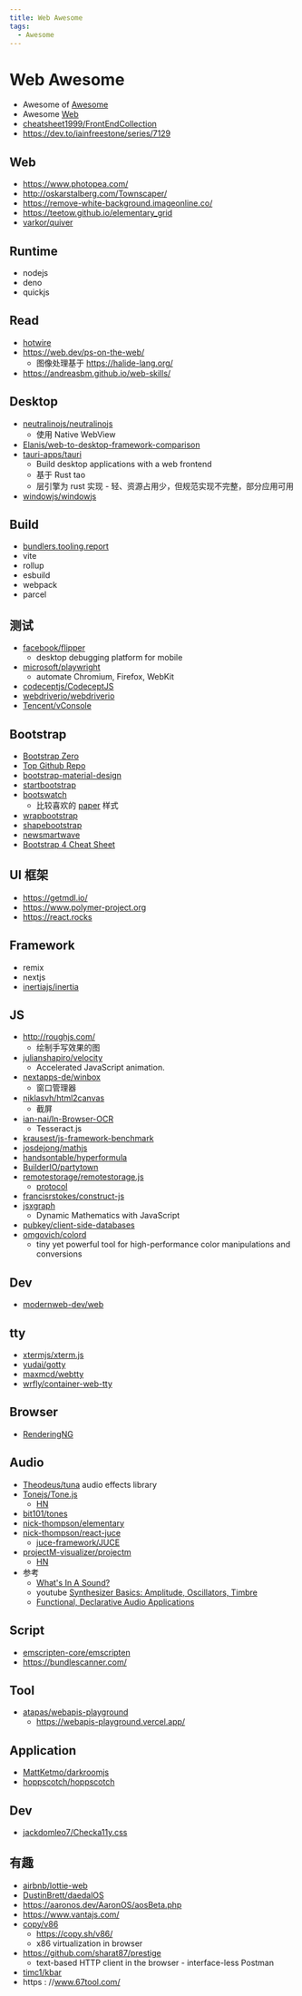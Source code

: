 ```yaml
---
title: Web Awesome
tags:
  - Awesome
---
```


# Web Awesome

- Awesome of [Awesome](https://github.com/sindresorhus/awesome)
- Awesome [Web](https://www.awesomeweb.com/)
- [cheatsheet1999/FrontEndCollection](https://github.com/cheatsheet1999/FrontEndCollection)
- https://dev.to/iainfreestone/series/7129

## Web

- https://www.photopea.com/
- http://oskarstalberg.com/Townscaper/
- https://remove-white-background.imageonline.co/
- https://teetow.github.io/elementary_grid
- [varkor/quiver](https://github.com/varkor/quiver)

## Runtime

- nodejs
- deno
- quickjs

## Read

- [hotwire](https://hotwire.dev/)
- https://web.dev/ps-on-the-web/
  - 图像处理基于 https://halide-lang.org/
- https://andreasbm.github.io/web-skills/

## Desktop

- [neutralinojs/neutralinojs](https://github.com/neutralinojs/neutralinojs)
  - 使用 Native WebView
- [Elanis/web-to-desktop-framework-comparison](https://github.com/Elanis/web-to-desktop-framework-comparison)
- [tauri-apps/tauri](https://github.com/tauri-apps/tauri)
  - Build desktop applications with a web frontend
  - 基于 Rust tao
  - 层引擎为 rust 实现 - 轻、资源占用少，但规范实现不完整，部分应用可用
- [windowjs/windowjs](https://github.com/windowjs/windowjs)

## Build

- [bundlers.tooling.report](https://bundlers.tooling.report/)
- vite
- rollup
- esbuild
- webpack
- parcel

## 测试

- [facebook/flipper](https://github.com/facebook/flipper)
  - desktop debugging platform for mobile
- [microsoft/playwright](https://github.com/microsoft/playwright)
  - automate Chromium, Firefox, WebKit
- [codeceptjs/CodeceptJS](https://github.com/codeceptjs/CodeceptJS)
- [webdriverio/webdriverio](https://github.com/webdriverio/webdriverio)
- [Tencent/vConsole](https://github.com/Tencent/vConsole)

## Bootstrap

- [Bootstrap Zero](http://www.bootstrapzero.com/)
- [Top Github Repo](https://github.com/search?o=desc&q=Bootstrap&s=stars&type=Repositories)
- [bootstrap-material-design](https://github.com/FezVrasta/bootstrap-material-design)
- [startbootstrap](http://startbootstrap.com)
- [bootswatch](http://bootswatch.com)
  - 比较喜欢的 [paper](https://bootswatch.com/paper/) 样式
- [wrapbootstrap](https://wrapbootstrap.com/)
- [shapebootstrap](http://shapebootstrap.net/)
- [newsmartwave](http://newsmartwave.net/)
- [Bootstrap 4 Cheat Sheet](http://hackerthemes.com/bootstrap-cheatsheet)

## UI 框架

- https://getmdl.io/
- https://www.polymer-project.org
- https://react.rocks

## Framework

- remix
- nextjs
- [inertiajs/inertia](https://github.com/inertiajs/inertia)

## JS

- http://roughjs.com/
  - 绘制手写效果的图
- [julianshapiro/velocity](https://github.com/julianshapiro/velocity)
  - Accelerated JavaScript animation.
- [nextapps-de/winbox](https://github.com/nextapps-de/winbox)
  - 窗口管理器
- [niklasvh/html2canvas](https://github.com/niklasvh/html2canvas)
  - 截屏
- [ian-nai/In-Browser-OCR](https://github.com/ian-nai/In-Browser-OCR)
  - Tesseract.js
- [krausest/js-framework-benchmark](https://github.com/krausest/js-framework-benchmark)
- [josdejong/mathjs](https://github.com/josdejong/mathjs)
- [handsontable/hyperformula](https://github.com/handsontable/hyperformula)
- [BuilderIO/partytown](https://github.com/BuilderIO/partytown)
- [remotestorage/remotestorage.js](https://github.com/remotestorage/remotestorage.js)
  - [protocol](https://remotestorage.io/protocol/)
- [francisrstokes/construct-js](https://github.com/francisrstokes/construct-js)
- [jsxgraph](https://jsxgraph.org/)
  - Dynamic Mathematics with JavaScript
- [pubkey/client-side-databases](https://github.com/pubkey/client-side-databases)
- [omgovich/colord](https://github.com/omgovich/colord)
  - tiny yet powerful tool for high-performance color manipulations and conversions

## Dev

- [modernweb-dev/web](https://github.com/modernweb-dev/web)

## tty

- [xtermjs/xterm.js](https://github.com/xtermjs/xterm.js)
- [yudai/gotty](https://github.com/yudai/gotty)
- [maxmcd/webtty](https://github.com/maxmcd/webtty)
- [wrfly/container-web-tty](https://github.com/wrfly/container-web-tty)

## Browser

- [RenderingNG](https://developer.chrome.com/blog/renderingng)

## Audio

- [Theodeus/tuna](https://github.com/Theodeus/tuna)
  audio effects library
- [Tonejs/Tone.js](https://github.com/Tonejs/Tone.js)
  - [HN](https://news.ycombinator.com/item?id=19512922)
- [bit101/tones](https://github.com/bit101/tones)
- [nick-thompson/elementary](https://github.com/nick-thompson/elementary)
- [nick-thompson/react-juce](https://github.com/nick-thompson/react-juce)
  - [juce-framework/JUCE](https://github.com/juce-framework/JUCE)
- [projectM-visualizer/projectm](https://github.com/projectM-visualizer/projectm)
  - [HN](https://news.ycombinator.com/item?id=28970988)
- 参考
  - [What's In A Sound?](https://www.soundonsound.com/techniques/whats-sound)
  - youtube [Synthesizer Basics: Amplitude, Oscillators, Timbre](https://www.youtube.com/watch?v=c3udLCvoCC0)
  - [Functional, Declarative Audio Applications](https://www.nickwritesablog.com/functional-declarative-audio-applications/)

## Script

- [emscripten-core/emscripten](https://github.com/emscripten-core/emscripten)
- https://bundlescanner.com/

## Tool

- [atapas/webapis-playground](https://github.com/atapas/webapis-playground)
  - https://webapis-playground.vercel.app/

## Application

- [MattKetmo/darkroomjs](https://github.com/MattKetmo/darkroomjs)
- [hoppscotch/hoppscotch](https://github.com/hoppscotch/hoppscotch)

## Dev

- [jackdomleo7/Checka11y.css](https://github.com/jackdomleo7/Checka11y.css)

## 有趣

- [airbnb/lottie-web](https://github.com/airbnb/lottie-web)
- [DustinBrett/daedalOS](https://github.com/DustinBrett/daedalOS)
- https://aaronos.dev/AaronOS/aosBeta.php
- https://www.vantajs.com/
- [copy/v86](https://github.com/copy/v86)
  - https://copy.sh/v86/
  - x86 virtualization in browser
- https://github.com/sharat87/prestige
  - text-based HTTP client in the browser - interface-less Postman
- [timc1/kbar](https://github.com/timc1/kbar)
- https : //www.67tool.com/
